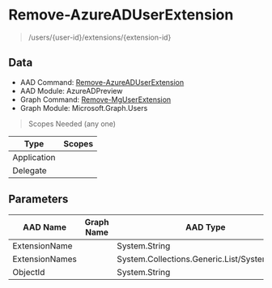 # Remove-AzureADUserExtension

> /users/{user-id}/extensions/{extension-id}

## Data

+ AAD Command: [Remove-AzureADUserExtension](https://docs.microsoft.com/en-us/powershell/module/AzureADPreview/Remove-AzureADUserExtension)
+ AAD Module: AzureADPreview
+ Graph Command: [Remove-MgUserExtension](https://docs.microsoft.com/en-us/powershell/module/Microsoft.Graph.Users/Remove-MgUserExtension)
+ Graph Module: Microsoft.Graph.Users

> Scopes Needed (any one)

|Type|Scopes|
|---|---|
|Application||
|Delegate||

## Parameters

|AAD Name|Graph Name|AAD Type|Graph Type|Infos|
|---|---|---|---|---|
|ExtensionName||System.String|||
|ExtensionNames||System.Collections.Generic.List/System.String|||
|ObjectId||System.String|||

